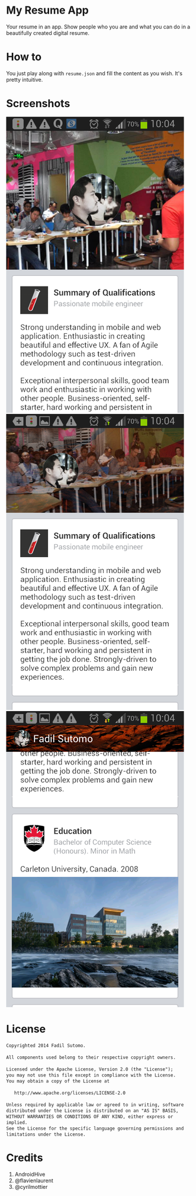 # My Resume App

Your resume in an app.
Show people who you are and what you can do in a beautifully created digital resume.

# How to

You just play along with `resume.json` and fill the content as you wish. It's pretty intuitive.

# Screenshots

![alt text](https://raw.githubusercontent.com/fadils/files/master/pics/resume_pic1.png "Screenshot 1")
![alt text](https://raw.githubusercontent.com/fadils/files/master/pics/resume_pic2.png "Screenshot 2")
![alt text](https://raw.githubusercontent.com/fadils/files/master/pics/resume_pic3.png "Screenshot 3")

# License

    Copyrighted 2014 Fadil Sutomo.

    All components used belong to their respective copyright owners.

    Licensed under the Apache License, Version 2.0 (the "License");
    you may not use this file except in compliance with the License.
    You may obtain a copy of the License at

       http://www.apache.org/licenses/LICENSE-2.0

    Unless required by applicable law or agreed to in writing, software
    distributed under the License is distributed on an "AS IS" BASIS,
    WITHOUT WARRANTIES OR CONDITIONS OF ANY KIND, either express or implied.
    See the License for the specific language governing permissions and
    limitations under the License.


# Credits

1. AndroidHive
2. @flavienlaurent
3. @cyrilmottier